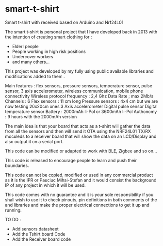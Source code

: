 # smart-t-shirt
Smart t-shirt with received based on Arduino and Nrf24L01

The smart t-shirt is personal project that I have developed back in 2013 with the intention of creating smart clothing for :
- Elderl people
- People working in high risk positions
- Undercover workers
- and many others...

This project was developed by my fully using public available libraries and modifications added to them . 

Main features : flex sensors, pressure sensors, temperature sensor, pulse sensor, 3 axis accelerometer, wireless communication, mobile phone connectivity
Wireless protocol frequency : 2,4 Ghz
Data Rate ; max 2Mb/s
Channels : 6
Flex sensors : 11 cm long
Pressure sensors : 4x4 cm but we are now testing 20x20cm ones
3 Axis accelerometer
Digital pulse sensor
Digital temperature sensor
Battery : 2000mAh li-Pol or 3600mAh li-Pol
Authonomy : 9 hours with the 2000mAh version


The main idea is that your board that acts as a t-shirt will gather the data from all the sensors and then will send it OTA using the NRF24L01 TX/RX moculeds to a receiver board that will show the data on an LCD/Display and also output it on a serial port. 

This code can be modified or adapted to work with BLE, Zigbee and so on...

This code is released to encourage people to learn and push their boundaries. 

This code can not be copied, modified or used in any commercial product as it is the IPR or Pauciuc Mihai-Stefan and it would consist the background IP of any project in which it will be used. 

This code comes with no guarantee and it is your sole responsibility if you shall wish to use it to check pinouts, pin definitions in both comments of the and libraries and make the proper electrical connections to get it up and running. 



TO DO : 
- Add sensors datasheet
- Add the Tshirt board Code
- Add the Receiver board code
